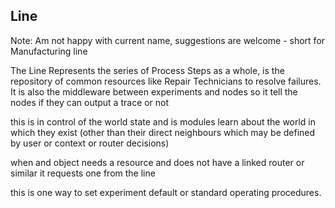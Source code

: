 ## Line
Note: Am not happy with current name, suggestions are welcome - short for Manufacturing line  

The Line Represents the series of Process Steps as a whole, is the repository of common resources like Repair Technicians to resolve failures. It is also the middleware between experiments and nodes so it tell the nodes if they can output a trace or not

this is in control of the world state and is modules learn about the world in which they exist (other than their direct neighbours which may be defined by user or context or router decisions)

when and object needs a resource and does not have a linked router or similar it requests one from the line

this is one way to set experiment default or standard operating procedures.
